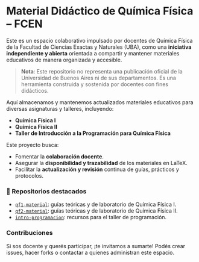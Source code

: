 # Material Didáctico de Química Física – FCEN

Este es un espacio colaborativo impulsado por docentes de Química Física de la Facultad de Ciencias Exactas y Naturales (UBA), como una **iniciativa independiente y abierta** orientada a compartir y mantener materiales educativos de manera organizada y accesible.

> **Nota**: Este repositorio no representa una publicación oficial de la Universidad de Buenos Aires ni de sus departamentos. Es una herramienta construida y sostenida por docentes con fines didácticos.

Aquí almacenamos y mantenemos actualizados materiales educativos para diversas asignaturas y talleres, incluyendo:

- **Química Física I**
- **Química Física II**
- **Taller de Introducción a la Programación para Química Física**

Este proyecto busca:
- Fomentar la **colaboración docente**.
- Asegurar la **disponibilidad y trazabilidad** de los materiales en LaTeX.
- Facilitar la **actualización y revisión** continua de guías, prácticos y protocolos.

### 📂 Repositorios destacados
- [`qf1-material`](https://github.com/qf-hub/qf1-material): guías teóricas y de laboratorio de Química Física I.
- [`qf2-material`](https://github.com/qf-hub/qf2-material): guías teóricas y de laboratorio de Química Física II.
- [`intro-programacion`](https://github.com/qf-hub/intro-programacion): recursos para el taller de programación.

### Contribuciones
Si sos docente y querés participar, ¡te invitamos a sumarte! Podés crear issues, hacer forks o contactar a quienes administran este espacio.
